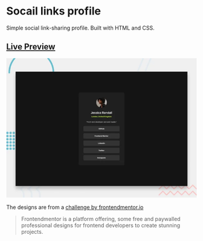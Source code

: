 # Socail links profile

Simple social link-sharing profile. Built with HTML and CSS.

## [Live Preview](https://social-links-fm-alvs.netlify.app)

![Preview of social links profile](/design.png)

The designs are from a [challenge by frontendmentor.io](https://www.frontendmentor.io/challenges/social-links-profile-UG32l9m6dQ)

> Frontendmentor is a platform offering, some free and paywalled professional designs for frontend developers to create stunning projects.
